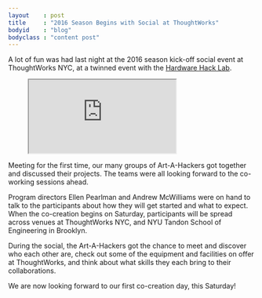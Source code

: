 ```yaml
---
layout    : post
title     : "2016 Season Begins with Social at ThoughtWorks"
bodyid    : "blog"
bodyclass : "content post"
---
```

A lot of fun was had last night at the 2016 season kick-off social event at ThoughtWorks NYC, at a twinned event with the <a href="http://hardwarehacklab.io">Hardware Hack Lab</a>.

<figure class="video">
	<iframe src="https://www.flickr.com/photos/125924023@N07/27292883790/in/set-72157668669001450/player/" allowfullscreen webkitallowfullscreen mozallowfullscreen oallowfullscreen msallowfullscreen></iframe>
</figure>

Meeting for the first time, our many groups of Art-A-Hackers got together and discussed their projects. The teams were all looking forward to the co-working sessions ahead.

<!--excerpt-ends-->

Program directors Ellen Pearlman and Andrew McWilliams were on hand to talk to the participants about how they will get started and what to expect. When the co-creation begins on Saturday, participants will be spread across venues at ThoughtWorks NYC, and NYU Tandon School of Engineering in Brooklyn.


During the social, the Art-A-Hackers got the chance to meet and discover who each other are, check out some of the equipment and facilities on offer at ThoughtWorks, and think about what skills they each bring to their collaborations.

We are now looking forward to our first co-creation day, this Saturday!